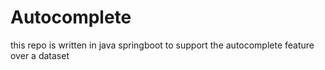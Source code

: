 # Autocomplete
this repo is written in java springboot to support the autocomplete feature over a dataset 
